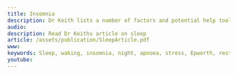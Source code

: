 ```yaml
---
title: Insomnia
description: Dr Keith lists a number of factors and potential help tools to deal with Insomnia
audio: 
description: Read Dr Keiths article on sleep
article: /assets/publication/SleepArticle.pdf
www: 
keywords: Sleep, waking, insomnia, night, apnoea, stress, Epworth, restriction, audio, questionnaire, sleep hygiene, sleep problem, sleep restriction
youtube:
--- 
```

